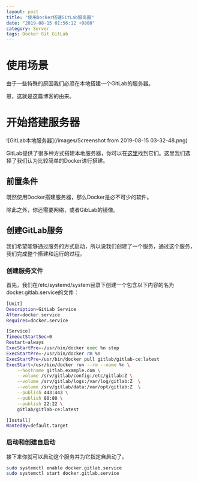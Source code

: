 ```yaml
---
layout: post
title: "使用Docker搭建GitLab服务器"
date: "2019-08-15 01:56:12 +0800"
category: Server
tags: Docker Git GitLab
---
```


# 使用场景

由于一些特殊的原因我们必须在本地搭建一个GitLab的服务器。

恩，这就是这篇博客的由来。

# 开始搭建服务器

![GitLab本地服务器](/images/Screenshot from 2019-08-15 03-32-48.png)

GitLab提供了很多种方式搭建本地服务器，你可以在[这里](<https://about.gitlab.com/install/>)找到它们。这里我们选择了我们认为比较简单的Docker进行搭建。

## 前置条件

既然使用Docker搭建服务器，那么Docker是必不可少的软件。

除此之外，你还需要网络，或者GibLab的镜像。

## 创建GitLab服务

我们希望能够通过服务的方式启动，所以说我们创建了一个服务，通过这个服务，我们完成整个搭建和运行的过程。

### 创建服务文件

首先，我们在/etc/systemd/system目录下创建一个包含以下内容的名为docker.gitlab.service的文件：

```bash
[Unit]
Description=GitLab Service
After=docker.service
Requires=docker.service

[Service]
TimeoutStartSec=0
Restart=always
ExecStartPre=-/usr/bin/docker exec %n stop
ExecStartPre=-/usr/bin/docker rm %n
ExecStartPre=/usr/bin/docker pull gitlab/gitlab-ce:latest
ExecStart=/usr/bin/docker run --rm --name %n \
    --hostname gitlab.example.com \
    --volume /srv/gitlab/config:/etc/gitlab:Z \
    --volume /srv/gitlab/logs:/var/log/gitlab:Z  \
    --volume /srv/gitlab/data:/var/opt/gitlab:Z  \
    --publish 443:443 \
    --publish 80:80 \
    --publish 22:22 \
    gitlab/gitlab-ce:latest

[Install]
WantedBy=default.target
```

### 启动和创建自启动

接下来你就可以启动这个服务并为它指定自启动了。

```bash
sudo systemctl enable docker.gitlab.service
sudo systemctl start docker.gitlab.service
```
